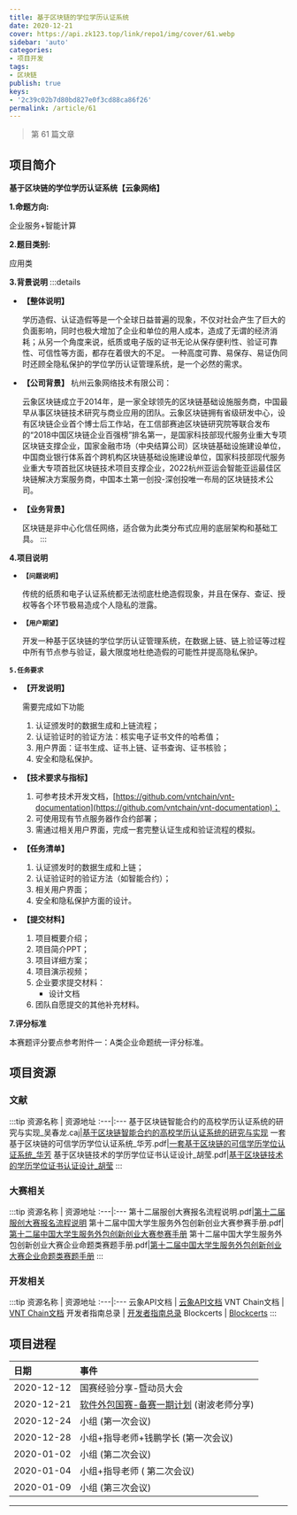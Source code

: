```yaml
---
title: 基于区块链的学位学历认证系统
date: 2020-12-21
cover: https://api.zk123.top/link/repo1/img/cover/61.webp
sidebar: 'auto'
categories:
- 项目开发
tags:
- 区块链
publish: true
keys:
- '2c39c02b7d80bd827e0f3cd88ca86f26'
permalink: /article/61
---
```


> 第 61 篇文章
<!-- more -->
## 项目简介
**基于区块链的学位学历认证系统【云象网络】**

**1.命题方向:** 

企业服务+智能计算

**2.题目类别:** 

应用类

**3.背景说明**
:::details

- **【整体说明】**

    学历造假、认证造假等是一个全球日益普遍的现象，不仅对社会产生了巨大的负面影响，同时也极大增加了企业和单位的用人成本，造成了无谓的经济消耗；从另一个角度来说，纸质或电子版的证书无论从保存便利性、验证可靠性、可信性等方面，都存在着很大的不足。
一种高度可靠、易保存、易证伪同时还顾全隐私保护的学位学历认证管理系统，是一个必然的需求。

- **【公司背景】**
    杭州云象网络技术有限公司：

    云象区块链成立于2014年，是一家全球领先的区块链基础设施服务商，中国最早从事区块链技术研究与商业应用的团队。云象区块链拥有省级研发中心，设有区块链企业首个博士后工作站，在工信部赛迪区块链研究院等联合发布的“2018中国区块链企业百强榜”排名第一，是国家科技部现代服务业重大专项区块链支撑企业，国家金融市场（中央结算公司）区块链基础设施建设单位，中国商业银行体系首个跨机构区块链基础设施建设单位，国家科技部现代服务业重大专项首批区块链技术项目支撑企业，2022杭州亚运会智能亚运最佳区块链解决方案服务商，中国本土第一创投-深创投唯一布局的区块链技术公司。
- **【业务背景】**

    区块链是非中心化信任网络，适合做为此类分布式应用的底层架构和基础工具。
:::

**4.项目说明**

- **`【问题说明】`**

    传统的纸质和电子认证系统都无法彻底杜绝造假现象，并且在保存、查证、授权等各个环节极易造成个人隐私的泄露。

- **`【用户期望】`**

    开发一种基于区块链的学位学历认证管理系统，在数据上链、链上验证等过程中所有节点参与验证，最大限度地杜绝造假的可能性并提高隐私保护。

**`5.任务要求`**
- **【开发说明】**

    需要完成如下功能
    1. 认证颁发时的数据生成和上链流程；
    2. 认证验证时的验证方法：核实电子证书文件的哈希值；
    3. 用户界面：证书生成、证书上链、证书查询、证书核验；
    4. 安全和隐私保护。

- **【技术要求与指标】**

    1. 可参考技术开发文档，[https://github.com/vntchain/vnt-documentation](https://github.com/vntchain/vnt-documentation)；
    2. 可使用现有节点服务器作合约部署；
    3. 需通过相关用户界面，完成一套完整认证生成和验证流程的模拟。

- **【任务清单】**

    1. 认证颁发时的数据生成和上链；
    2. 认证验证时的验证方法（如智能合约）；
    3. 相关用户界面；
    4. 安全和隐私保护方面的设计。

- **【提交材料】**

    1. 项目概要介绍；
    2. 项目简介PPT；
    3. 项目详细方案；
    4. 项目演示视频；
    5. 企业要求提交材料：
        - 设计文档
    6. 团队自愿提交的其他补充材料。
    
**7.评分标准**

本赛题评分要点参考附件一：A类企业命题统一评分标准。
## 项目资源
### 文献
:::tip
资源名称 | 资源地址
:---|:---
基于区块链智能合约的高校学历认证系统的研究与实现_吴春龙.caj|[基于区块链智能合约的高校学历认证系统的研究与实现](https://drive.zk123.top/api/v3/file/source/832/%E5%9F%BA%E4%BA%8E%E5%8C%BA%E5%9D%97%E9%93%BE%E6%99%BA%E8%83%BD%E5%90%88%E7%BA%A6%E7%9A%84%E9%AB%98%E6%A0%A1%E5%AD%A6%E5%8E%86%E8%AE%A4%E8%AF%81%E7%B3%BB%E7%BB%9F%E7%9A%84%E7%A0%94%E7%A9%B6%E4%B8%8E%E5%AE%9E%E7%8E%B0_%E5%90%B4%E6%98%A5%E9%BE%99.caj?sign=D9z9U_MLTgWzwiO6Hhe6msNNcgIC5c7kQfQqv_0XUQU%3D%3A0)
一套基于区块链的可信学历学位认证系统_华芳.pdf|[一套基于区块链的可信学历学位认证系统_华芳](https://drive.zk123.top/api/v3/file/source/833/%E4%B8%80%E5%A5%97%E5%9F%BA%E4%BA%8E%E5%8C%BA%E5%9D%97%E9%93%BE%E7%9A%84%E5%8F%AF%E4%BF%A1%E5%AD%A6%E5%8E%86%E5%AD%A6%E4%BD%8D%E8%AE%A4%E8%AF%81%E7%B3%BB%E7%BB%9F_%E5%8D%8E%E8%8A%B3.pdf?sign=-K51k5evtWfKIQzGzycdPd2klao043mpcV1lg4KSyXI%3D%3A0)
基于区块链技术的学历学位证书认证设计_胡莹.pdf|[基于区块链技术的学历学位证书认证设计_胡莹](https://drive.zk123.top/api/v3/file/source/834/%E5%9F%BA%E4%BA%8E%E5%8C%BA%E5%9D%97%E9%93%BE%E6%8A%80%E6%9C%AF%E7%9A%84%E5%AD%A6%E5%8E%86%E5%AD%A6%E4%BD%8D%E8%AF%81%E4%B9%A6%E8%AE%A4%E8%AF%81%E8%AE%BE%E8%AE%A1_%E8%83%A1%E8%8E%B9.pdf?sign=1DdexrUMjq1Lmq3fjTHwNArtJQz8O05Qpr0xkI7Wpoo%3D%3A0)
:::

### 大赛相关
:::tip
资源名称 | 资源地址
:---|:---
第十二届服创大赛报名流程说明.pdf|[第十二届服创大赛报名流程说明](https://drive.zk123.top/api/v3/file/source/835/03-%E7%AC%AC%E5%8D%81%E4%BA%8C%E5%B1%8A%E6%9C%8D%E5%88%9B%E5%A4%A7%E8%B5%9B%E6%8A%A5%E5%90%8D%E6%B5%81%E7%A8%8B%E8%AF%B4%E6%98%8E.pdf?sign=s9pl-GeOLGmqj8nww1bMtwls_IeetaSRomGWRWme8bk%3D%3A0)
第十二届中国大学生服务外包创新创业大赛参赛手册.pdf|[第十二届中国大学生服务外包创新创业大赛参赛手册](https://drive.zk123.top/api/v3/file/source/836/01-%E7%AC%AC%E5%8D%81%E4%BA%8C%E5%B1%8A%E4%B8%AD%E5%9B%BD%E5%A4%A7%E5%AD%A6%E7%94%9F%E6%9C%8D%E5%8A%A1%E5%A4%96%E5%8C%85%E5%88%9B%E6%96%B0%E5%88%9B%E4%B8%9A%E5%A4%A7%E8%B5%9B%E5%8F%82%E8%B5%9B%E6%89%8B%E5%86%8C.pdf?sign=884unCzkgZQD241JDAvNjGhIJYBdsoswo_6bdxuJSko%3D%3A0)
第十二届中国大学生服务外包创新创业大赛企业命题类赛题手册.pdf|[第十二届中国大学生服务外包创新创业大赛企业命题类赛题手册](https://drive.zk123.top/api/v3/file/source/837/%E7%AC%AC%E5%8D%81%E4%BA%8C%E5%B1%8A%E4%B8%AD%E5%9B%BD%E5%A4%A7%E5%AD%A6%E7%94%9F%E6%9C%8D%E5%8A%A1%E5%A4%96%E5%8C%85%E5%88%9B%E6%96%B0%E5%88%9B%E4%B8%9A%E5%A4%A7%E8%B5%9B%E4%BC%81%E4%B8%9A%E5%91%BD%E9%A2%98%E7%B1%BB%E8%B5%9B%E9%A2%98%E6%89%8B%E5%86%8C.pdf?sign=sGkkSyljeb8IsAOUJ8or_08ise6yZI1g1O6nB2h5mAA%3D%3A0)
:::
### 开发相关
:::tip
资源名称 | 资源地址
:---|:---
云象API文档 | [云象API文档](https://github.com/vntchain/vnt.js/blob/master/doc/api-reference.md)
VNT Chain文档 | [VNT Chain文档](https://github.com/vntchain/vnt-documentation/tree/master/developer-guide)
开发者指南总录 | [开发者指南总录](https://scan.vntchain.io/developer)
Blockcerts | [Blockcerts](https://github.com/blockchain-certificates)
:::

## 项目进程
日期 | 事件
:---|:---
2020-12-12  | 国赛经验分享-暨动员大会
2020-12-21  | [软件外包国赛-备赛一期计划](https://www.notion.so/0e274d6217ac4fc89fb609e18f704843) (谢波老师分享)
2020-12-24  | 小组 (第一次会议)
2020-12-28  | 小组+指导老师+钱鹏学长 (第一次会议)
2020-01-02  | 小组 (第二次会议)
2020-01-04  | 小组+指导老师 ( 第二次会议)
2020-01-09  | 小组 (第三次会议)
****